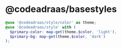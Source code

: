 # @codeadraas/basestyles

```scss
@use '@codeadraas/style/color' as theme;
@use '@codeadraas/style' with (
  $primary-color: map-get(theme.$color, 'light'),
  $primary-bg: map-get(theme.$color, 'dark')
);
```